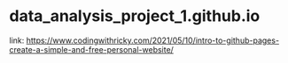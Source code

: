 # data_analysis_project_1.github.io
link: https://www.codingwithricky.com/2021/05/10/intro-to-github-pages-create-a-simple-and-free-personal-website/
